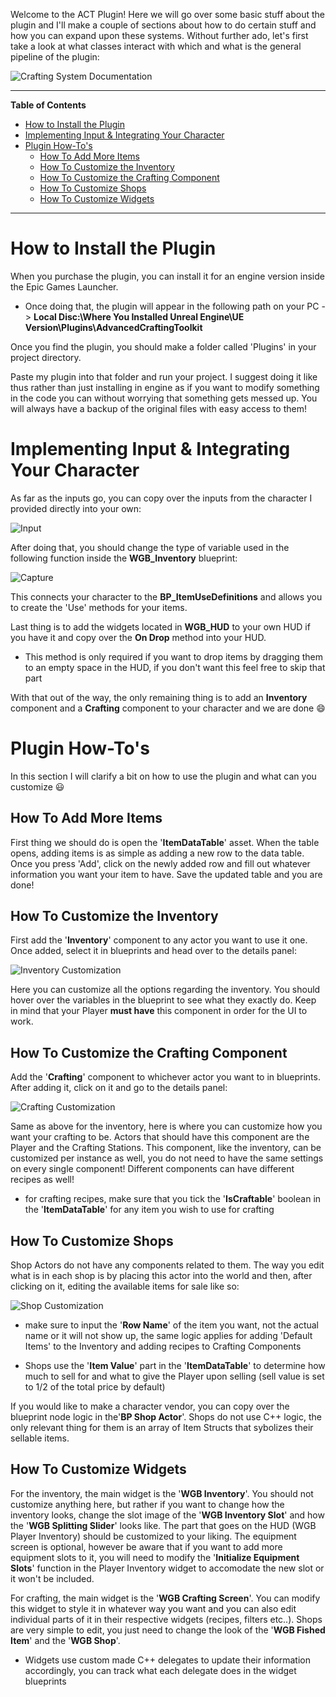 Welcome to the ACT Plugin! Here we will go over some basic stuff about the plugin and I'll make a couple of sections about how to do certain stuff and how you can expand upon these systems. Without further ado, let's first take a look at what classes interact with which and what is the general pipeline of the plugin:

![Crafting System Documentation](https://github.com/Krsmanovic-S/Advanced-Crafting-Toolkit-Documentation/assets/103185975/ce59771e-c320-46b7-b094-a771ae8e7725)

___

<!-- START doctoc generated TOC please keep comment here to allow auto update -->
<!-- DON'T EDIT THIS SECTION, INSTEAD RE-RUN doctoc TO UPDATE -->
**Table of Contents**

- [How to Install the Plugin](#how-to-install-the-plugin)
- [Implementing Input & Integrating Your Character](#implementing-input--integrating-your-character)
- [Plugin How-To's](#plugin-how-tos)
  - [How To Add More Items](#how-to-add-more-items)
  - [How To Customize the Inventory](#how-to-customize-the-inventory)
  - [How To Customize the Crafting Component](#how-to-customize-the-crafting-component)
  - [How To Customize Shops](#how-to-customize-shops)
  - [How To Customize Widgets](#how-to-customize-widgets)

<!-- END doctoc generated TOC please keep comment here to allow auto update -->

___

# How to Install the Plugin

When you purchase the plugin, you can install it for an engine version inside the Epic Games Launcher.

- Once doing that, the plugin will appear in the following path on your PC -> **Local Disc:\Where You Installed Unreal Engine\UE Version\Plugins\AdvancedCraftingToolkit**

Once you find the plugin, you should make a folder called 'Plugins' in your project directory.

Paste my plugin into that folder and run your project. I suggest doing it like thus rather than just installing in engine as if you want to modify something in the code you can without worrying that something gets messed up. You will always have a backup of the original files with easy access to them!

# Implementing Input & Integrating Your Character

As far as the inputs go, you can copy over the inputs from the character I provided directly into your own:

![Input](https://github.com/Krsmanovic-S/Advanced-Crafting-Toolkit-Documentation/assets/103185975/dc74ead0-95fb-41bd-b2c8-992d0b23d06f)

After doing that, you should change the type of variable used in the following function inside the **WGB_Inventory** blueprint:

![Capture](https://github.com/Krsmanovic-S/Advanced-Crafting-Toolkit-Documentation/assets/103185975/0577ecae-ed45-4277-807a-84a5ea4a2521)

This connects your character to the **BP_ItemUseDefinitions** and allows you to create the 'Use' methods for your items.

Last thing is to add the widgets located in **WGB_HUD** to your own HUD if you have it and copy over the **On Drop** method into your HUD.

- This method is only required if you want to drop items by dragging them to an empty space in the HUD, if you don't want this feel free to skip that part

With that out of the way, the only remaining thing is to add an **Inventory** component and a **Crafting** component to your character and we are done 😄

# Plugin How-To's

In this section I will clarify a bit on how to use the plugin and what can you customize :smiley:

## How To Add More Items

First thing we should do is open the '**ItemDataTable**' asset. When the table opens, adding items is as simple as adding a new row to the data table. Once you press 'Add', click on the newly added row and fill out whatever information you want your item to have. Save the updated table and you are done!

## How To Customize the Inventory

First add the '**Inventory**' component to any actor you want to use it one. Once added, select it in blueprints and head over to the details panel:

![Inventory Customization](https://github.com/Krsmanovic-S/Advanced-Crafting-Toolkit-Documentation/assets/103185975/2dbb8d81-ee3b-4bf2-abd2-ba5a58f31aaf)

Here you can customize all the options regarding the inventory. You should hover over the variables in the blueprint to see what they exactly do. Keep in mind that your Player **must have** this component in order for the UI to work.

## How To Customize the Crafting Component

Add the '**Crafting**' component to whichever actor you want to in blueprints. After adding it, click on it and go to the details panel:

![Crafting Customization](https://github.com/Krsmanovic-S/Advanced-Crafting-Toolkit-Documentation/assets/103185975/2b8c347a-0c48-42b2-970c-a2d5832f25ef)

Same as above for the inventory, here is where you can customize how you want your crafting to be. Actors that should have this component are the Player and the Crafting Stations. This component, like the inventory, can be customized per instance as well, you do not need to have the same settings on every single component! Different components can have different recipes as well!

- for crafting recipes, make sure that you tick the '**IsCraftable**' boolean in the '**ItemDataTable**' for any item you wish to use for crafting

## How To Customize Shops

Shop Actors do not have any components related to them. The way you edit what is in each shop is by placing this actor into the world and then, after clicking on it, editing the available items for sale like so:

![Shop Customization](https://github.com/Krsmanovic-S/Advanced-Crafting-Toolkit-Documentation/assets/103185975/e5e59a9a-66ae-4e2b-9ee0-1bd1bf13b9aa)

- make sure to input the '**Row Name**' of the item you want, not the actual name or it will not show up, the same logic applies for adding 'Default Items' to the Inventory and adding recipes to Crafting Components

- Shops use the '**Item Value**' part in the '**ItemDataTable**' to determine how much to sell for and what to give the Player upon selling (sell value is set to 1/2 of the total price by default)

If you would like to make a character vendor, you can copy over the blueprint node logic in the'**BP Shop Actor**'. Shops do not use C++ logic, the only relevant thing for them is an array of Item Structs that sybolizes their sellable items.

## How To Customize Widgets

For the inventory, the main widget is the '**WGB Inventory**'. You should not customize anything here, but rather if you want to change how the inventory looks, change the slot image of the '**WGB Inventory Slot**' and how the '**WGB Splitting Slider**' looks like. The part that goes on the HUD (WGB Player Inventory) should be customized to your liking. The equipment screen is optional, however be aware that if you want to add more equipment slots to it, you will need to modify the '**Initialize Equipment Slots**' function in the Player Inventory widget to accomodate the new slot or it won't be included.

For crafting, the main widget is the '**WGB Crafting Screen**'. You can modify this widget to style it in whatever way you want and you can also edit individual parts of it in their respective widgets (recipes, filters etc..). Shops are very simple to edit, you just need to change the look of the '**WGB Fished Item**' and the '**WGB Shop**'.

- Widgets use custom made C++ delegates to update their information accordingly, you can track what each delegate does in the widget blueprints
